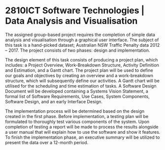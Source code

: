 # 2810ICT Software Technologies | Data Analysis and Visualisation

The assigned group-based project requires the completion of simple data analysis and visualisation through a graphical user interface.
The subject of this task is a hand-picked dataset; Australian NSW Traffic Penalty data 2012 – 2017. The project consists of two phases: design and implementation.

The design element of this task consists of producing a project plan, which includes: a Project Overview, Work-Breakdown Structure, Activity Definition and Estimation, and a Gantt chart. The project plan will be used to define our goals and objectives by creating an overview and a work-breakdown structure, which will subsequently define our activities. A Gantt chart will be utilised for the scheduling and time estimation of tasks. A Software Design Document will be developed containing a Systems Vision Statement, a formal list of Software Requirements, Use Cases, System Components, Software Design, and an early Interface Design.

The implementation process will be determined based on the design created in the first phase. Before implementation, a testing plan will be formulated to thoroughly test various components of the system.
Upon completion of testing a report will be made to process the results alongside a user manual that will explain how to use the software and show it features.
To finish the implementation phase, an executive summary will be utilized to present the data over a 12-month period.
